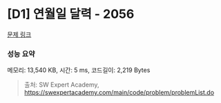 # [D1] 연월일 달력 - 2056 

[문제 링크](https://swexpertacademy.com/main/code/problem/problemDetail.do?contestProbId=AV5QLkdKAz4DFAUq) 

### 성능 요약

메모리: 13,540 KB, 시간: 5 ms, 코드길이: 2,219 Bytes



> 출처: SW Expert Academy, https://swexpertacademy.com/main/code/problem/problemList.do